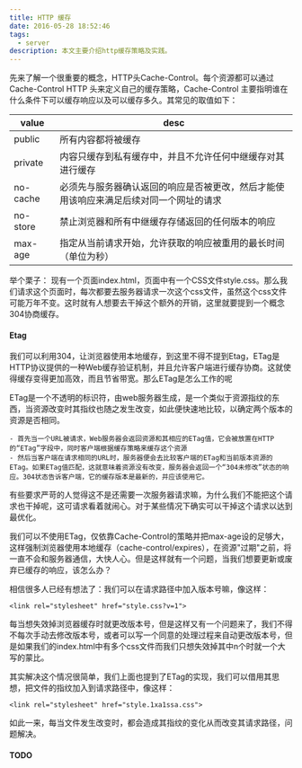 ```yaml
---
title: HTTP 缓存
date: 2016-05-28 18:52:46
tags:
  - server
description: 本文主要介绍http缓存策略及实践。
---
```

先来了解一个很重要的概念，HTTP头Cache-Control。每个资源都可以通过 Cache-Control HTTP 头来定义自己的缓存策略，Cache-Control 主要指明谁在什么条件下可以缓存响应以及可以缓存多久。其常见的取值如下：

| value | desc       |
| ------  | ---------  |
| public    | 所有内容都将被缓存  |
| private   | 内容只缓存到私有缓存中，并且不允许任何中继缓存对其进行缓存     |
| no-cache  | 必须先与服务器确认返回的响应是否被更改，然后才能使用该响应来满足后续对同一个网址的请求     |
| no-store  | 禁止浏览器和所有中继缓存存储返回的任何版本的响应 |
| max-age | 指定从当前请求开始，允许获取的响应被重用的最长时间（单位为秒） |

举个栗子：
现有一个页面index.html，页面中有一个CSS文件style.css。那么我们请求这个页面时，每次都要去服务器请求一次这个css文件，虽然这个css文件可能万年不变。这时就有人想要去干掉这个额外的开销，这里就要提到一个概念304协商缓存。

#### Etag

我们可以利用304，让浏览器使用本地缓存，到这里不得不提到Etag，ETag是HTTP协议提供的一种Web缓存验证机制，并且允许客户端进行缓存协商。这就使得缓存变得更加高效，而且节省带宽。那么ETag是怎么工作的呢

ETag是一个不透明的标识符，由web服务器生成，是一个类似于资源指纹的东西，当资源改变时其指纹也随之发生改变，如此便快速地比较，以确定两个版本的资源是否相同。

    - 首先当一个URL被请求，Web服务器会返回资源和其相应的ETag值，它会被放置在HTTP的“ETag”字段中，同时客户端根据缓存策略来缓存这个资源
    - 然后当客户端在请求相同的URL时，服务器便会去比较客户端的ETag和当前版本资源的ETag。如果ETag值匹配，这就意味着资源没有改变，服务器会返回一个“304未修改”状态的响应。304状态告诉客户端，它的缓存版本是最新的，并应该使用它。

有些要求严苛的人觉得这不是还需要一次服务器请求嘛，为什么我们不能把这个请求也干掉呢，这可请求看着就闹心。对于某些情况下确实可以干掉这个请求以达到最优化。

我们可以不使用ETag，仅依靠Cache-Control的策略并把max-age设的足够大，这样强制浏览器使用本地缓存（cache-control/expires），在资源"过期"之前，将一直不会和服务器通信，大快人心。但是这样就有一个问题，当我们想要更新或废弃已缓存的响应，该怎么办？

相信很多人已经有想法了：我们可以在请求路径中加入版本号嘛，像这样：
```
<link rel="stylesheet" href="style.css?v=1">
```
每当想失效掉浏览器缓存时就更改版本号，但是这样又有一个问题来了，我们不得不每次手动去修改版本号，或者可以写一个同意的处理过程来自动更改版本号，但是如果我们的index.html中有多个css文件而我们只想失效掉其中n个时就一个大写的蒙比。

其实解决这个情况很简单，我们上面也提到了ETag的实现，我们可以借用其思想，把文件的指纹加入到请求路径中，像这样：
```
<link rel="stylesheet" href="style.1xa1ssa.css">
```
如此一来，每当文件发生改变时，都会造成其指纹的变化从而改变其请求路径，问题解决。

#### TODO
